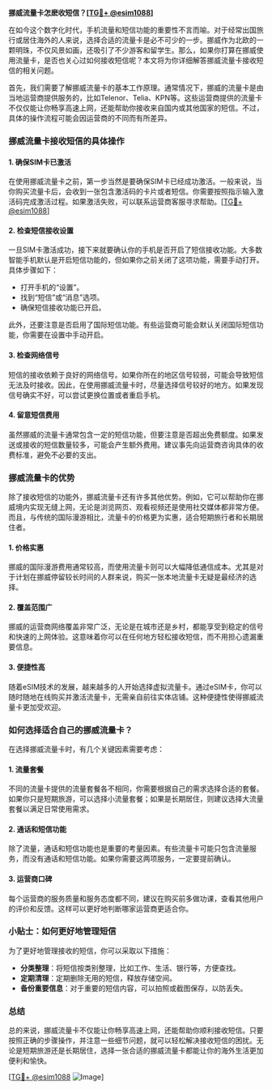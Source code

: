 **挪威流量卡怎麽收短信？[[TG💪+ @esim1088](https://t.me/s/esim1088)]**

在如今这个数字化时代，手机流量和短信功能的重要性不言而喻。对于经常出国旅行或居住海外的人来说，选择合适的流量卡是必不可少的一步。挪威作为北欧的一颗明珠，不仅风景如画，还吸引了不少游客和留学生。那么，如果你打算在挪威使用流量卡，是否也关心过如何接收短信呢？本文将为你详细解答挪威流量卡接收短信的相关问题。

首先，我们需要了解挪威流量卡的基本工作原理。通常情况下，挪威的流量卡是由当地运营商提供服务的，比如Telenor、Telia、KPN等。这些运营商提供的流量卡不仅仅能让你畅享高速上网，还能帮助你接收来自国内或其他国家的短信。不过，具体的操作流程可能会因运营商的不同而有所差异。

### 挪威流量卡接收短信的具体操作

#### 1. **确保SIM卡已激活**
在使用挪威流量卡之前，第一步当然是要确保SIM卡已经成功激活。一般来说，当你购买流量卡后，会收到一张包含激活码的卡片或者短信。你需要按照指示输入激活码完成激活过程。如果激活失败，可以联系运营商客服寻求帮助。[[TG💪+ @esim1088](https://t.me/s/esim1088)]

#### 2. **检查短信接收设置**
一旦SIM卡激活成功，接下来就要确认你的手机是否开启了短信接收功能。大多数智能手机默认是开启短信功能的，但如果你之前关闭了这项功能，需要手动打开。具体步骤如下：

- 打开手机的“设置”。
- 找到“短信”或“消息”选项。
- 确保短信接收功能已开启。

此外，还要注意是否启用了国际短信功能。有些运营商可能会默认关闭国际短信功能，你需要在设置中手动开启。

#### 3. **检查网络信号**
短信的接收依赖于良好的网络信号。如果你所在的地区信号较弱，可能会导致短信无法及时接收。因此，在使用挪威流量卡时，尽量选择信号较好的地方。如果发现信号确实不好，可以尝试更换位置或者重启手机。

#### 4. **留意短信费用**
虽然挪威的流量卡通常包含一定的短信功能，但要注意是否超出免费额度。如果发送或接收的短信数量较多，可能会产生额外费用。建议事先向运营商咨询具体的收费标准，避免不必要的支出。

### 挪威流量卡的优势

除了接收短信的功能外，挪威流量卡还有许多其他优势。例如，它可以帮助你在挪威境内实现无缝上网，无论是浏览网页、观看视频还是使用社交媒体都非常方便。而且，与传统的国际漫游相比，流量卡的价格更为实惠，适合短期旅行者和长期居住者。

#### 1. **价格实惠**
挪威的国际漫游费用通常较高，而使用流量卡则可以大幅降低通信成本。尤其是对于计划在挪威停留较长时间的人群来说，购买一张本地流量卡无疑是最经济的选择。

#### 2. **覆盖范围广**
挪威的运营商网络覆盖非常广泛，无论是在城市还是乡村，都能享受到稳定的信号和快速的上网体验。这意味着你可以在任何地方轻松接收短信，而不用担心遗漏重要信息。

#### 3. **便捷性高**
随着eSIM技术的发展，越来越多的人开始选择虚拟流量卡。通过eSIM卡，你可以随时随地在线购买并激活流量卡，无需亲自前往实体店铺。这种便捷性使得挪威流量卡更加受欢迎。

### 如何选择适合自己的挪威流量卡？

在选择挪威流量卡时，有几个关键因素需要考虑：

#### 1. **流量套餐**
不同的流量卡提供的流量套餐各不相同，你需要根据自己的需求选择合适的套餐。如果你只是短期旅游，可以选择小流量套餐；如果是长期居住，则建议选择大流量套餐以满足日常使用需求。

#### 2. **通话和短信功能**
除了流量，通话和短信功能也是重要的考量因素。有些流量卡可能只包含流量服务，而没有通话和短信功能。如果你需要这两项服务，一定要提前确认。

#### 3. **运营商口碑**
每个运营商的服务质量和服务态度都不同，建议在购买前多做功课，查看其他用户的评价和反馈。这样可以更好地判断哪家运营商更适合你。

### 小贴士：如何更好地管理短信

为了更好地管理接收的短信，你可以采取以下措施：

- **分类整理**：将短信按类别整理，比如工作、生活、银行等，方便查找。
- **定期清理**：定期删除无用的短信，释放存储空间。
- **备份重要信息**：对于重要的短信内容，可以拍照或截图保存，以防丢失。

### 总结

总的来说，挪威流量卡不仅能让你畅享高速上网，还能帮助你顺利接收短信。只要按照正确的步骤操作，并注意一些细节问题，就可以轻松解决接收短信的困扰。无论是短期旅游还是长期居住，选择一张合适的挪威流量卡都能让你的海外生活更加便利和愉快。

[[TG💪+ @esim1088](https://t.me/s/esim1088) ![Image](https://i.postimg.cc/4NQfJmqS/Snipaste-2025-05-13-00-14-12.png)]